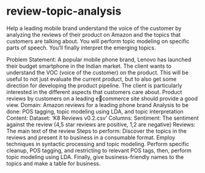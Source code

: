 # review-topic-analysis
Help a leading mobile brand understand the voice of the customer by analyzing the reviews of their product on Amazon and the topics that customers are talking about. You will perform topic modeling on specific parts of speech. You’ll finally interpret the emerging topics.

Problem Statement:
A popular mobile phone brand, Lenovo has launched their budget smartphone in the Indian market. The client
wants to understand the VOC (voice of the customer) on the product. This will be useful to not just evaluate the
current product, but to also get some direction for developing the product pipeline. The client is particularly
interested in the different aspects that customers care about. Product reviews by customers on a leading ecommerce site should provide a good view.
Domain: Amazon reviews for a leading phone brand
Analysis to be done: POS tagging, topic modeling using LDA, and topic interpretation
Content:
Dataset: ‘K8 Reviews v0.2.csv’
Columns:
Sentiment: The sentiment against the review (4,5 star reviews are positive, 1,2 are negative)
Reviews: The main text of the review
Steps to perform:
Discover the topics in the reviews and present it to business in a consumable format. Employ techniques in syntactic processing and topic
modeling. Perform specific cleanup, POS tagging, and restricting to relevant POS tags, then, perform topic modeling using LDA. Finally,
give business-friendly names to the topics and make a table for business.
